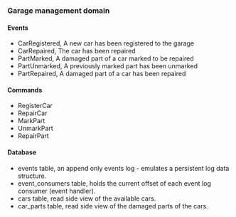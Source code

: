 ### Garage management domain

#### Events 
- CarRegistered,            A new car has been registered to the garage
- CarRepaired,              The car has been repaired
- PartMarked,               A damaged part of a car marked to be repaired
- PartUnmarked,             A previously marked part has been unmarked
- PartRepaired,             A damaged part of a car has been repaired



#### Commands
- RegisterCar
- RepairCar  
- MarkPart
- UnmarkPart
- RepairPart

#### Database 
- events table, an append only events log - emulates a persistent log data structure.
- event_consumers table, holds the current offset of each event log consumer (event handler). 
- cars table, read side view of the available cars.
- car_parts table, read side view of the damaged parts of the cars.

